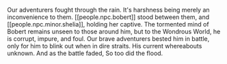 Our adventurers fought through the rain. It's harshness being merely an inconvenience to them. [[people.npc.bobert]] stood between them, and [[people.npc.minor.shelia]], holding her captive. The tormented mind of Bobert remains unseen to those around him, but to the Wondrous World, he is corrupt, impure, and foul. Our brave adventurers bested him in battle, only for him to blink out when in dire straits. His current whereabouts unknown. And as the battle faded, So too did the flood.

